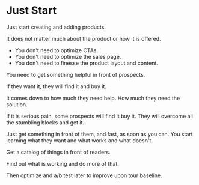# Just Start

Just start creating and adding products.

It does not matter much about the product or how it is offered.

* You don't need to optimize CTAs.
* You don't need to optimize the sales page.
* You don't need to finesse the product layout and content.

You need to get something helpful in front of prospects.

If they want it, they will find it and buy it.

It comes down to how much they need help.
How much they need the solution.

If it is serious pain, some prospects will find it buy it.
They will overcome all the stumbling blocks and get it.

Just get something in front of them, and fast, as soon as you can.
You start learning what they want and what works and what doesn't.

Get a catalog of things in front of readers.

Find out what is working and do more of that.

Then optimize and a/b test later to improve upon tour baseline.



